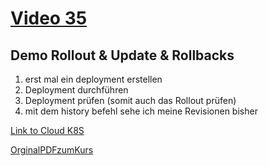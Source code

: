 # [Video 35](https://www.udemy.com/course/learn-kubernetes/learn/lecture/9723238#overview)


## Demo Rollout & Update & Rollbacks

<ol>
    <li>
    erst mal ein deployment erstellen
    </li>
    <li>
    Deployment durchführen
    </li>
    <li>
    Deployment prüfen (somit auch das Rollout prüfen)
    </li>
    <li>
    mit dem history befehl sehe ich meine Revisionen bisher
    </li>
</ol>


    

[Link to Cloud K8S](http://www.yamllint.com/)

[OrginalPDFzumKurs](./original.pdf)
<!--![BeispielImages](./img/1.png)-->